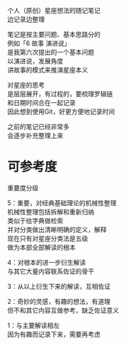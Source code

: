 个人（原创）星座想法的随记笔记\
边记录边整理

笔记是按主要问题、基本思路分的\
例如「6 故事 演进说」\
是我第六次提出的一个基本问题\
以演进说，发展角度\
讲故事的模式来推演星座本义

对星座的思考\
是层层展开，有过程的，要梳理罗辑链\
和日期时间合在一起记录\
因此想到使用Git，好更方便地记录时间

之前的笔记已经非常多\
会逐步补充整理上来

# 可参考度
重要度分级

5：重要，对经典基础理论的机械性整理\
机械性整理包括拆解和重新归纳\
类似于给字典做检索\
并对分类做出清晰明确的定义，解释\
现在只有对星座分类法是五级\
做为本部全部解读的根本

4：对根本的进一步衍生解读\
与其它大量内容联系佐证的骨干

3：从以上衍生下来的解读，互相佐证

2：奇妙的灵感，有趣的想法，有道理\
但不和其它内容互做参考，缺乏佐证意义

1：与主要解读相左\
因为有趣而记录下来，需要再考虑
